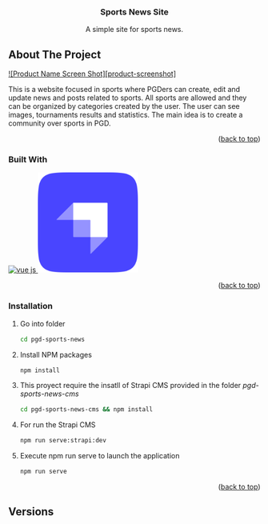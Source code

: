 <a name="readme-top"></a>

<h3 align="center">Sports News Site</h3>

  <p align="center">
    A simple site for sports news.
    <br />
  </p>
</div>

<!-- ABOUT THE PROJECT -->

## About The Project

[![Product Name Screen Shot][product-screenshot]](https://pending)

This is a website focused in sports where PGDers can create, edit and update news and posts related to sports. All sports are allowed and they can be organized by categories created by the user. The user can see images, tournaments results and statistics. The main idea is to create a community over sports in PGD.


<p align="right">(<a href="#readme-top">back to top</a>)</p>

### Built With

<a href="https://vuejs.org" target="_blank">
  <img src="https://masteringjs.io/assets/images/vue/vue.png" alt="vue js" width="200"/>
</a>
<a href="https://strapi.io/" target="_blank">
  <img src="images/Strapi.monogram.logo.png" alt="Strapi CMS" width="200"/>
</a>

<p align="right">(<a href="#readme-top">back to top</a>)</p>

<!-- GETTING STARTED -->

### Installation

1. Go into folder

   ```sh
   cd pgd-sports-news
   ```

3. Install NPM packages

   ```sh
   npm install
   ```

4. This proyect require the insatll of Strapi CMS provided in the folder *pgd-sports-news-cms*

    ```sh
    cd pgd-sports-news-cms && npm install
    ```

5. For run the Strapi CMS

    ```sh
    npm run serve:strapi:dev
    ```

6. Execute npm run serve to launch the application

    ```sh
    npm run serve
    ```

<p align="right">(<a href="#readme-top">back to top</a>)</p>

## Versions
